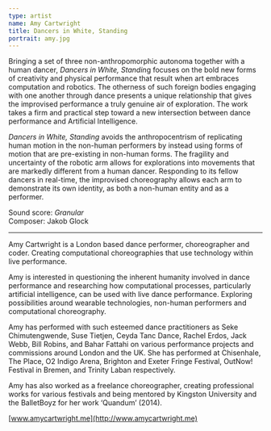```yaml
---
type: artist
name: Amy Cartwright
title: Dancers in White, Standing
portrait: amy.jpg
---
```


Bringing a set of three non-anthropomorphic autonoma together with a human dancer, *Dancers in White, Standin*g focuses on the bold new forms of creativity and physical performance that result when art embraces computation and robotics. The otherness of such foreign bodies engaging with one another through dance presents a unique relationship that gives the improvised performance a truly genuine air of exploration. The work takes a firm and practical step toward a new intersection between dance performance and Artificial Intelligence.

*Dancers in White, Standing* avoids the anthropocentrism of replicating human motion in the non-human performers by instead using forms of motion that are pre-existing in non-human forms. The fragility and uncertainty of the robotic arm allows for explorations into movements that are markedly different from a human dancer. Responding to its fellow dancers in real-time, the improvised choreography allows each arm to demonstrate its own identity, as both a non-human entity and as a performer.

<aside>Sound score: <em>Granular</em><br/>Composer: Jakob Glock</aside>

---

Amy Cartwright is a London based dance performer, choreographer and coder. Creating computational choreographies that use technology within live performance.

Amy is interested in questioning the inherent humanity involved in dance performance and researching how computational processes, particularly artificial intelligence, can be used with live dance performance. Exploring possibilities around wearable technologies, non-human performers and computational choreography.

Amy has performed with such esteemed dance practitioners as Seke Chimutengwende, Suse Tietjen, Ceyda Tanc Dance, Rachel Erdos, Jack Webb, Bill Robins, and Bahar Fattahi on various performance projects and commissions around London and the UK. She has performed at Chisenhale, The Place, O2 Indigo Arena, Brighton and Exeter Fringe Festival, OutNow! Festival in Bremen, and Trinity Laban respectively.

Amy has also worked as a freelance choreographer, creating professional works for various festivals and being mentored by Kingston University and the BalletBoyz for her work ‘Quandum’ (2014).

[www.amycartwright.me](http://www.amycartwright.me)
